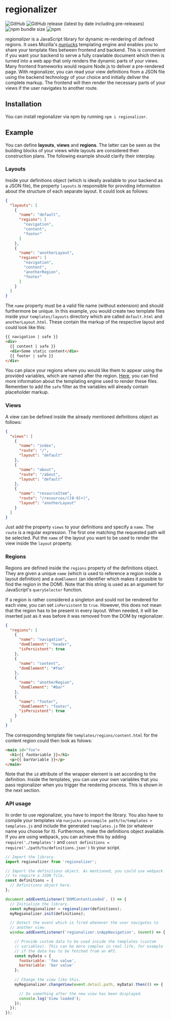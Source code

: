 # regionalizer

![GitHub](https://img.shields.io/github/license/alex-schuster/regionalizer)
![GitHub release (latest by date including pre-releases)](https://img.shields.io/github/v/release/alex-schuster/regionalizer?include_prereleases)
![npm bundle size](https://img.shields.io/bundlephobia/min/regionalizer?logo=npm)
![npm](https://img.shields.io/npm/dw/regionalizer?logo=npm)

*regionalizer* is a JavaScript library for dynamic re-rendering of defined regions. It uses Mozilla's [nunjucks](https://mozilla.github.io/nunjucks/) templating engine and enables you to share your template files between frontend and backend. This is convenient if you want your backend to serve a fully crawlable document which then is turned into a web app that only renders the dynamic parts of your views. Many frontend frameworks would require Node.js to deliver a pre-rendered page. With regionalizer, you can read your view definitions from a JSON file using the backend technology of your choice and initially deliver the complete markup. The frontend will then render the necessary parts of your views if the user navigates to another route.

## Installation

You can install regionalizer via npm by running `npm i regionalizer`.

## Example

You can define **layouts**, **views** and **regions**. The latter can be seen as the building blocks of your views while layouts are considered their construction plans. The following example should clarify their interplay.

### Layouts

Inside your definitions object (which is ideally available to your backend as a JSON file), the property `layouts` is responsible for providing information about the structure of each separate layout. It could look as follows:

```json
{
  "layouts": [
    {
      "name": "default",
      "regions": [
        "navigation",
        "content",
        "footer"
      ]
    },
    {
      "name": "anotherLayout",
      "regions": [
        "navigation",
        "content",
        "anotherRegion",
        "footer"
      ]
    }
  ]
}
```

The `name` property must be a valid file name (without extension) and should furthermore be unique. In this example, you would create two template files inside your `templates/layouts` directory which are called `default.html` and `anotherLayout.html`. These contain the markup of the respective layout and could look like this:

```html
{{ navigation | safe }}
<div>
  {{ content | safe }}
  <div>Some static content</div>
  {{ footer | safe }}
</div>
```

You can place your regions where you would like them to appear using the provided variables, which are named after the region. [Here](https://mozilla.github.io/nunjucks/), you can find more information about the templating engine used to render these files. Remember to add the `safe` filter as the variables will already contain placeholder markup.

### Views

A view can be defined inside the already mentioned definitions object as follows:

```json
{
  "views": [
    {
      "name": "index",
      "route": "/",
      "layout": "default"
    },
    {
      "name": "about",
      "route": "/about",
      "layout": "default"
    },
    {
      "name": "resourceItem",
      "route": "/resources/([0-9]+)",
      "layout": "anotherLayout"
    }
  ]
}
```

Just add the property `views` to your definitions and specify a `name`. The `route` is a regular expression. The first one matching the requested path will be selected. Put the `name` of the layout you want to be used to render the view inside the `layout` property. 

### Regions

Regions are defined inside the `regions` property of the definitions object. They are given a unique `name` (which is used to reference a region inside a layout definition) and a `domElement` (an identifier which makes it possible to find the region in the DOM). Note that this string is used as an argument for JavaScript's `querySelector` function.

If a region is rather considered a singleton and sould not be rendered for each view, you can set `isPersistent` to `true`. However, this does not mean that the region has to be present in every layout. When needed, it will be inserted just as it was before it was removed from the DOM by regionalizer.

```json
{
  "regions": [
    {
      "name": "navigation",
      "domElement": "header",
      "isPersistent": true
    },
    {
      "name": "content",
      "domElement": "#foo"
    },
    {
      "name": "anotherRegion",
      "domElement": "#bar"
    },
    {
      "name": "footer",
      "domElement": "footer",
      "isPersistent": true
    }
  ]
}
```

The corresponding template file `templates/regions/content.html` for the content region could then look as folows:

```html
<main id="foo">
  <h1>{{ fooVariable }}</h1>
  <p>{{ barVariable }}</p>
</main>
```

Note that the `id` attribute of the wrapper element is set according to the definition. Inside the templates, you can use your own variables that you pass regionalizer when you trigger the rendering process. This is shown in the next section.

### API usage

In order to use regionalizer, you have to import the library. You also have to compile your templates via `nunjucks-precompile path/to/templates > templates.js` and include the generated `templates.js` file (or whatever name you choose for it). Furthermore, make the definitions object available. If you are using webpack, you can achieve this by adding `require('./templates')` and `const definitions = require('./path/to/definitions.json')` to your script.

```javascript
// Import the library.
import regionalizer from 'regionalizer';

// Import the definitions object. As mentioned, you could use webpack
// to require a JSON file.
const definitions = {
  // Definitions object here.
};

document.addEventListener('DOMContentLoaded', () => {
  // Initialize the library.
  const myRegionalizer = regionalizer(definitions);
  myRegionalizer.init(definitions);

  // Detect the event which is fired whenever the user navigates to
  // another view.
  window.addEventListener('regionalizer.inAppNavigation', (event) => {

    // Provide custom data to be used inside the templates (custom
    // variables). This can be more complex in real life, for example
    // if the data has to be fetched from an API.
    const myData = {
      fooVariable: 'foo value',
      barVariable: 'bar value'
    };
  
    // Change the view like this.
    myRegionalizer.changeView(event.detail.path, myData).then(() => {

      // Do something after the new view has been displayed.
      console.log('View loaded');
    });
  });
});
```
